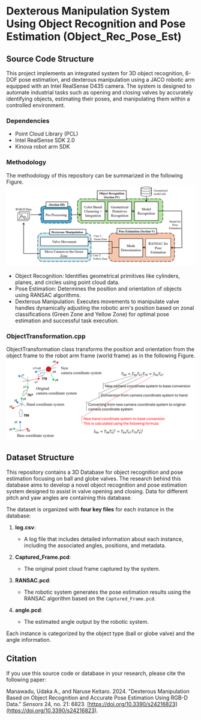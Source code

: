 # Dexterous Manipulation System Using Object Recognition and Pose Estimation (Object_Rec_Pose_Est)

## Source Code Structure
This project implements an integrated system for 3D object recognition, 6-DOF pose estimation, and dexterous manipulation using a JACO robotic arm equipped with an Intel RealSense D435 camera. The system is designed to automate industrial tasks such as opening and closing valves by accurately identifying objects, estimating their poses, and manipulating them within a controlled environment.

### Dependencies
- Point Cloud Library (PCL)
- Intel RealSense SDK 2.0
- Kinova robot arm SDK

### Methodology

The methodology of this repository can be summarized in the following Figure.
![methodology](Methodology.png)

- Object Recognition: Identifies geometrical primitives like cylinders, planes, and circles using point cloud data.
- Pose Estimation: Determines the position and orientation of objects using RANSAC algorithms.
- Dexterous Manipulation: Executes movements to manipulate valve handles dynamically adjusting the robotic arm's position based on zonal classifications (Green Zone and Yellow Zone) for optimal pose estimation and successful task execution.

### ObjectTransformation.cpp

ObjectTransformation class transforms the position and orientation from the object frame to the robot arm frame (world frame) as in the following Figure.
![CoordinateTransform](CoordinateTransform.png)

## Dataset Structure

This repository contains a 3D Database for object recognition and pose estimation focusing on ball and globe valves. The research behind this database aims to develop a novel object recognition and pose estimation system designed to assist in valve opening and closing. Data for different pitch and yaw angles are containing this database.

The dataset is organized with **four key files** for each instance in the database:

1. **log.csv**: 
   - A log file that includes detailed information about each instance, including the associated angles, positions, and metadata.

2. **Captured_Frame.pcd**: 
   - The original point cloud frame captured by the system.

3. **RANSAC.pcd**: 
   - The robotic system generates the pose estimation results using the RANSAC algorithm based on the `Captured_Frame.pcd`.

4. **angle.pcd**: 
   - The estimated angle output by the robotic system.

Each instance is categorized by the object type (ball or globe valve) and the angle information.

## Citation

If you use this source code or database in your research, please cite the following paper:

Manawadu, Udaka A., and Naruse Keitaro. 2024. "Dexterous Manipulation Based on Object Recognition and Accurate Pose Estimation Using RGB-D Data." *Sensors* 24, no. 21: 6823. [https://doi.org/10.3390/s24216823](https://doi.org/10.3390/s24216823).

